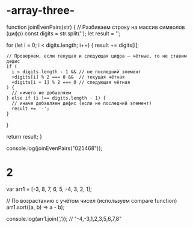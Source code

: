 # -array-three-
function joinEvenPairs(str) {
  // Разбиваем строку на массив символов (цифр)
  const digits = str.split('');
  let result = '';
  
  for (let i = 0; i < digits.length; i++) {
    result += digits[i];
    
    // Проверяем, если текущая и следующая цифра — чётные, то не ставим дефис
    if (
      i < digits.length - 1 && // не последний элемент
      +digits[i] % 2 === 0 &&  // текущая чётная
      +digits[i + 1] % 2 === 0 // следующая чётная
    ) {
      // ничего не добавляем
    } else if (i !== digits.length - 1) {
      // иначе добавляем дефис (если не последний элемент)
      result += '-';
    }
  }
  
  return result;
}

console.log(joinEvenPairs("025468")); 
 # 2
var arr1 = [-3, 8, 7, 6, 5, -4, 3, 2, 1];

// По возрастанию с учётом чисел (используем compare function)
arr1.sort((a, b) => a - b);

console.log(arr1.join(',')); // "-4,-3,1,2,3,5,6,7,8"

